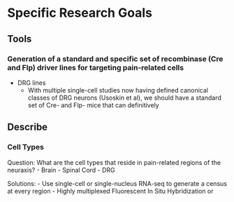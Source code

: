 # Specific Research Goals

## Tools

### Generation of a standard and specific set of recombinase (Cre and Flp) driver lines for targeting pain-related cells
- DRG lines
    - With multiple single-cell studies now having defined canonical classes of DRG neurons (Usoskin et al), we should have a standard set of Cre- and Flp- mice that can definitively 


## Describe

### Cell Types

Question: What are the cell types that reside in pain-related regions of the neuraxis?
	- Brain
	- Spinal Cord
	- DRG
 
 Solutions:
 	- Use single-cell or single-nucleus RNA-seq to generate a census at every region
 	- Highly multiplexed Fluorescent In Situ Hybridization or 
 




